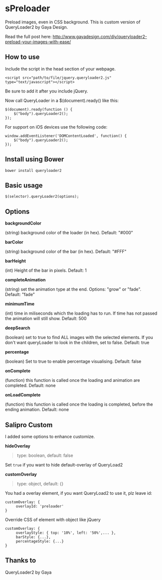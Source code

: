 sPreloader
===========

Preload images, even in CSS background. This is custom version of QueryLoader2 by Gaya Design.

Read the full post here: http://www.gayadesign.com/diy/queryloader2-preload-your-images-with-ease/

How to use
----------

Include the script in the head section of your webpage.

	<script src="path/to/file/jquery.queryloader2.js" type="text/javascript"></script>

Be sure to add it after you include jQuery.

Now call QueryLoader in a $(document).ready() like this:

	$(document).ready(function () {
		$("body").queryLoader2();
	});
	
For support on iOS devices use the following code:

	window.addEventListener('DOMContentLoaded', function() {
		$("body").queryLoader2();
	});

Install using Bower
-------------------

	bower install queryloader2

Basic usage
-----------

    $(selector).queryLoader2(options);
	
Options
-------

**backgroundColor**

(string) background color of the loader (in hex).
Default: "#000"
	
**barColor**

(string) background color of the bar (in hex).
Default: "#FFF"

**barHeight**

(int) Height of the bar in pixels.
Default: 1

**completeAnimation**

(string) set the animation type at the end. Options: "grow" or "fade".
Default: "fade"

**minimumTime**

(int) time in miliseconds which the loading has to run. If time has not passed the animation will still show.
Default: 500

**deepSearch**

(boolean) set to true to find ALL images with the selected elements. If you don't want queryLoader to look in the children, set to false.
Default: true
	
**percentage**

(boolean) Set to true to enable percentage visualising.
Default: false

**onComplete**

(function) this function is called once the loading and animation are completed.
Default: none

**onLoadComplete**

(function) this function is called once the loading is completed, before the ending animation.
Default: none


Salipro Custom
-------------
I added some options to enhance customize.


**hideOverlay**

> type: boolean, default: false

Set `true` if you want to hide default-overlay of QueryLoad2

**customOverlay**

> type: object, default: {}

You had a overlay element, if you want QueryLoad2 to use it, plz leave id:

```
customOverlay: {
     overlayId: 'preloader'
}
```

Override CSS of element with object like jQuery
```
customOverlay: {
     overlayStyle: { top: '10%', left: '50%',... },
     barStyle: {...},
     percentageStyle: {...}
}
```


Thanks to
---------
QueryLoader2 by Gaya
